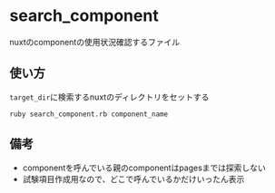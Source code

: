 # search_component
nuxtのcomponentの使用状況確認するファイル

## 使い方
`target_dir`に検索するnuxtのディレクトリをセットする

```
ruby search_component.rb component_name
```

## 備考
- componentを呼んでいる親のcomponentはpagesまでは探索しない
- 試験項目作成用なので、どこで呼んでいるかだけいったん表示
